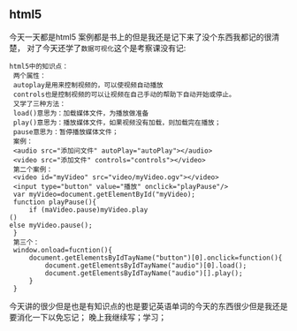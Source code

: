 ## html5
今天一天都是html5
案例都是书上的但是我还是记下来了没个东西我都记的很清楚，
对了今天还学了`数据可视化`这个是考察课没有记:
```
html5中的知识点：
 两个属性：
 autoplay是用来控制视频的，可以使视频自动播放
 controls也是控制视频的可以让视频在自己手动的帮助下自动开始或停止。
 又学了三种方法：
 load()意思为：加载媒体文件，为播放做准备
 play()意思为：播放媒体文件，如果视频没有加载，则加载完在播放；
 pause意思为：暂停播放媒体文件；
 案例：
 <audio src="添加问文件" autoPlay="autoPlay"></audio>
 <video src="添加文件" controls="controls"></video>
 第二个案例：
 <video id="myVideo" src="video/myVideo.ogv"></video>
 <input type="button" value="播放" onclick="playPause"/>
 var myVideo=document.getElementById("myVideo);
 function playPause(){
     if (maVideo.pause)myVideo.play
()
else myVideo.pause();
 }
 第三个：
 window.onload=fucntion(){
     document.getElementsByIdTayName("button")[0].onclick=function(){
         document.getElementsByIdTayName("audio")[0].load();
         document.getElementsByIdTayName("audio")[].play();
     }
 }
```
今天讲的很少但是也是有知识点的也是要记英语单词的今天的东西很少但是我还是要消化一下以免忘记；
晚上我继续写；学习；